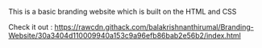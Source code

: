 This is a basic branding website which is built on the HTML and CSS


Check it out : https://rawcdn.githack.com/balakrishnanthirumal/Branding-Website/30a3404d110009940a153c9a96efb86bab2e56b2/index.html

